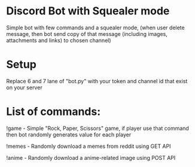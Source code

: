 # Discord Bot with Squealer mode

Simple bot with few commands and a squealer mode, (when user delete message, then bot send copy of that message (including images, attachments and links) to chosen channel)

# Setup

Replace 6 and 7 lane of "bot.py" with your token and channel id that exist on your server 

# List of commands:

!game - Simple "Rock, Paper, Scissors" game, if player use that command then bot randomly generates value for each player

!memes - Randomly download a memes from reddit using GET API

!anime - Randomly download a anime-related image using POST API
